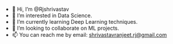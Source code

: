 - 👋 Hi, I’m @Rjshrivastav
- 👀 I’m interested in Data Science.
- 🌱 I’m currently learning Deep Learning techniques.
- 💞️ I’m looking to collaborate on ML projects.
- 📫 You can reach me by email: shrivastavranjeet.rj@gmail.com

<!---
Rjshrivastav/Rjshrivastav is a ✨ special ✨ repository because its `README.md` (this file) appears on your GitHub profile.
You can click the Preview link to take a look at your changes.
--->
